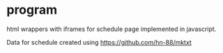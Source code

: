 # program
html wrappers with iframes for schedule page implemented in javascript.

Data for schedule created using
https://github.com/hn-88/mktxt
